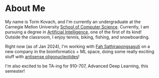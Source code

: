 # About Me
My name is Torin Kovach, and I'm currently an undergraduate at the Carnegie Mellon University [School of Computer Science](https://www.cs.cmu.edu/). Currently, I am pursuing a degree in [Artificial Intelligence](https://www.cs.cmu.edu/bs-in-artificial-intelligence/), one of the first of its kind!
Outside the classroom, I enjoy tennis, biking, fishing, and snowboarding.

Right now (as of Jan 2024), I'm working with [Fah Sathirapongsasuti](https://cs.stanford.edu/~fah/home.html) on a new company in the bioinformatics + ML space, doing some really exciting stuff with [antisense oligonucleotides](nature.com/articles/nrneurol.2017.148)! 

I'm also excited to be TA-ing for 910-707, Advanced Deep Learning, this semester! 


<!--stackedit_data:
eyJoaXN0b3J5IjpbLTE0ODc5NDUxNjcsLTEyMjQwMzM0MjUsLT
E1ODkxMDIwNjksLTE3NDcxNDQzNywtMTkyNDc0NzVdfQ==
-->